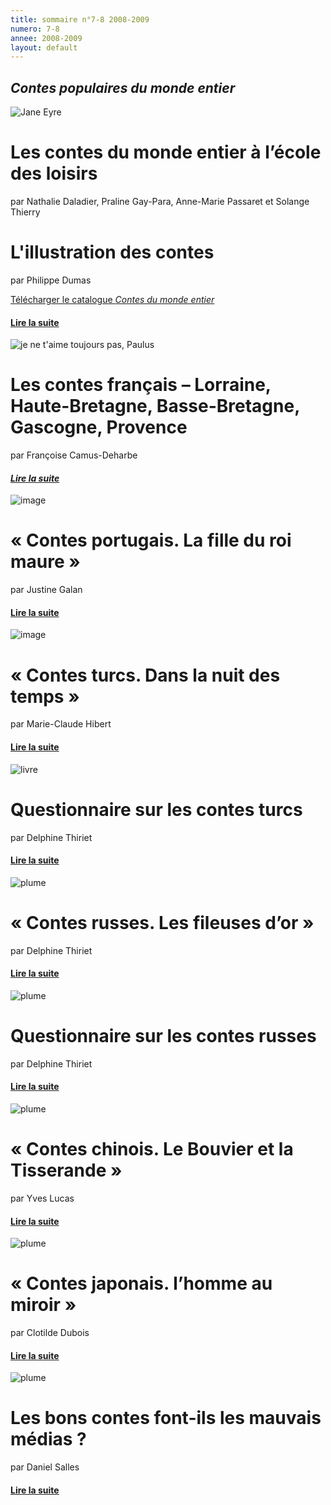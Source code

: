```yaml
---
title: sommaire n°7-8 2008-2009
numero: 7-8
annee: 2008-2009
layout: default
---
```


<h2><strong><em>Contes populaires du monde entier</em></strong></h2>
<img  class="image" src="/pages/static/sommaires/images/1_catalogue_contes_petite.jpg" alt="Jane Eyre" />
<h1>Les contes du monde entier à l’école des loisirs</h1>
<p>par Nathalie Daladier, Praline Gay-Para, Anne-Marie Passaret et Solange Thierry</p>
<h1>L'illustration des contes</h1>
<p>par Philippe Dumas</p>
<p class="aligner"><a href="http://www.ecoledesloisirs.fr/php-edl/catalogues/recherche-catalogue.php?cat=contes%20populaires">Télécharger le catalogue <em>Contes du monde entier</em></a></p>
<h4><a href="/articles">Lire la suite</a></h4>
<img class="image" src="/pages/static/sommaires/images/2_contes_gascogne_petite.jpg" alt="je ne t'aime toujours pas, Paulus" />
<h1>Les contes français – Lorraine, Haute-Bretagne, Basse-Bretagne, Gascogne, Provence﻿</h1>
<p>par Françoise Camus-Deharbe</p>
<h4 class="marge_dessous"><a href="/articles" target="_top"><em>Lire la suite</em></a></h4>
<img class="image" src="/pages/static/sommaires/images/3_contes_portugais_petite.jpg" alt="image" />
<h1>« Contes portugais. La fille du roi maure »</h1>
<p>par Justine Galan</p>
<h4 class="marge_dessous"><a href="/articles" target="_top">Lire la suite</a></h4>
<img class="image" src="/pages/static/sommaires/images/4_contes_turcs_petite.jpg" alt="image" />
<h1>« Contes turcs. Dans la nuit des temps »</h1>
<p>par Marie-Claude Hibert</p>
<h4 class="marge_dessous"><a href="/articles" target="_top">Lire la suite</a></h4>
<img class="image" src="/pages/static/sommaires/images/5_questions_turcs_petite.jpg" alt="livre" />
<h1>Questionnaire sur les contes turcs</h1>
<p>par Delphine Thiriet</p>
<h4 class="marge_dessous"><a href="/articles" target="_top">Lire la suite</a></h4>
<img class="image" src="/pages/static/sommaires/images/6_contes_russes_petite.jpg" alt="plume" />
<h1>« Contes russes. Les fileuses d’or »</h1>
<p>par Delphine Thiriet</p>
<h4 class="marge_dessous"><a href="/articles" target="_top">Lire la suite</a></h4>
<img class="image" src="/pages/static/sommaires/images/7_questions_russes_petite.jpg" alt="plume" />
<h1>Questionnaire sur les contes russes</h1>
<p>par Delphine Thiriet</p>
<h4 class="marge_dessous"><a href="/articles" target="_top">Lire la suite</a></h4>
<img class="image" src="/pages/static/sommaires/images/8_contes_chinois_petite.jpg" alt="plume" />
<h1>« Contes chinois. Le Bouvier et la Tisserande »</h1>
<p>par Yves Lucas</p>
<h4 class="marge_dessous"><a href="/articles" target="_top">Lire la suite</a></h4>
<img class="image" src="/pages/static/sommaires/images/9_contes_japonais_petite.jpg" alt="plume" />
<h1>« Contes japonais. l’homme au miroir »</h1>
<p>par Clotilde Dubois</p>
<h4 class="marge_dessous"><a href="/articles" target="_top">Lire la suite</a></h4>
<img class="image" src="/pages/static/sommaires/images/10_contes_medias_petite.jpg" alt="plume" />
<h1>Les bons contes font-ils les mauvais médias ?</h1>
<p>par Daniel Salles</p>
<h4 class="marge_dessous"><a href="/article/2009-01-01-faits-divers-et-contes-les-bons-contes-font-ils-les-mauvais-medias-education-aux-medias-6e" target="_top">Lire la suite</a></h4>
